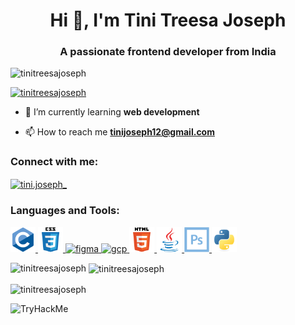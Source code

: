 
<h1 align="center">Hi 👋, I'm Tini Treesa Joseph</h1>
<h3 align="center">A passionate frontend developer from India</h3>

<p align="left"> <img src="https://komarev.com/ghpvc/?username=tinitreesajoseph&label=Profile%20views&color=0e75b6&style=flat" alt="tinitreesajoseph" /> </p>

<p align="left"> <a href="https://github.com/ryo-ma/github-profile-trophy"><img src="https://github-profile-trophy.vercel.app/?username=tinitreesajoseph" alt="tinitreesajoseph" /></a> </p>

- 🌱 I’m currently learning **web development**

- 📫 How to reach me **tinijoseph12@gmail.com**

<h3 align="left">Connect with me:</h3>
<p align="left">
<a href="https://instagram.com/tini.joseph_" target="blank"><img align="center" src="https://raw.githubusercontent.com/rahuldkjain/github-profile-readme-generator/master/src/images/icons/Social/instagram.svg" alt="tini.joseph_" height="30" width="40" /></a>
</p>

<h3 align="left">Languages and Tools:</h3>
<p align="left"> <a href="https://www.cprogramming.com/" target="_blank" rel="noreferrer"> <img src="https://raw.githubusercontent.com/devicons/devicon/master/icons/c/c-original.svg" alt="c" width="40" height="40"/> </a> <a href="https://www.w3schools.com/css/" target="_blank" rel="noreferrer"> <img src="https://raw.githubusercontent.com/devicons/devicon/master/icons/css3/css3-original-wordmark.svg" alt="css3" width="40" height="40"/> </a> <a href="https://www.figma.com/" target="_blank" rel="noreferrer"> <img src="https://www.vectorlogo.zone/logos/figma/figma-icon.svg" alt="figma" width="40" height="40"/> </a> <a href="https://cloud.google.com" target="_blank" rel="noreferrer"> <img src="https://www.vectorlogo.zone/logos/google_cloud/google_cloud-icon.svg" alt="gcp" width="40" height="40"/> </a> <a href="https://www.w3.org/html/" target="_blank" rel="noreferrer"> <img src="https://raw.githubusercontent.com/devicons/devicon/master/icons/html5/html5-original-wordmark.svg" alt="html5" width="40" height="40"/> </a> <a href="https://www.java.com" target="_blank" rel="noreferrer"> <img src="https://raw.githubusercontent.com/devicons/devicon/master/icons/java/java-original.svg" alt="java" width="40" height="40"/> </a> <a href="https://www.photoshop.com/en" target="_blank" rel="noreferrer"> <img src="https://raw.githubusercontent.com/devicons/devicon/master/icons/photoshop/photoshop-line.svg" alt="photoshop" width="40" height="40"/> </a> <a href="https://www.python.org" target="_blank" rel="noreferrer"> <img src="https://raw.githubusercontent.com/devicons/devicon/master/icons/python/python-original.svg" alt="python" width="40" height="40"/> </a> </p>

<p><img align="left" src="https://github-readme-stats.vercel.app/api/top-langs?username=tinitreesajoseph&show_icons=true&locale=en&layout=compact" alt="tinitreesajoseph" /></p>

<p>&nbsp;<img align="center" src="https://github-readme-stats.vercel.app/api?username=tinitreesajoseph&show_icons=true&locale=en" alt="tinitreesajoseph" /></p>

<p><img align="center" src="https://github-readme-streak-stats.herokuapp.com/?user=tinitreesajoseph&" alt="tinitreesajoseph" /></p>

<img src="https://tryhackme-badges.s3.amazonaws.com/tinijoseph12.png" alt="TryHackMe">
